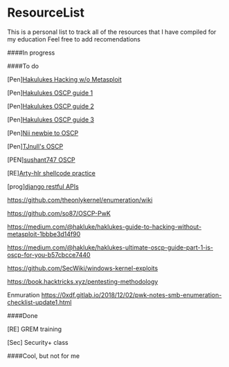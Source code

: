 # ResourceList
This is a personal list to track all of the resources that I have compiled for my education
Feel free to add recomendations

####In progress



####To do 


[Pen][Hakulukes Hacking w/o Metasploit](https://medium.com/@hakluke/haklukes-guide-to-hacking-without-metasploit-1bbbe3d14f90)

[Pen][Hakulukes OSCP guide 1](https://medium.com/@hakluke/haklukes-ultimate-oscp-guide-part-1-is-oscp-for-you-b57cbcce7440)

[Pen][Hakulukes OSCP guide 2](https://medium.com/@hakluke/haklukes-ultimate-oscp-guide-part-2-workflow-and-documentation-tips-9dd335204a48)

[Pen][Hakulukes OSCP guide 3](https://medium.com/@hakluke/haklukes-ultimate-oscp-guide-part-3-practical-hacking-tips-and-tricks-c38486f5fc97)

[Pen][Nii newbie to OSCP](https://niiconsulting.com/checkmate/2017/06/a-detail-guide-on-oscp-preparation-from-newbie-to-oscp/)

[Pen][TJnull's OSCP](https://www.netsecfocus.com/oscp/2019/03/29/The_Journey_to_Try_Harder-_TJNulls_Preparation_Guide_for_PWK_OSCP.html)

[PEN][sushant747 OSCP](https://sushant747.gitbooks.io/total-oscp-guide/)

[RE][Arty-hlr shellcode practice](https://github.com/arty-hlr/shellcode-practice)

[prog][django restful APIs](https://simpleisbetterthancomplex.com/tutorial/2018/02/03/how-to-use-restful-apis-with-django.html)

https://github.com/theonlykernel/enumeration/wiki

https://github.com/so87/OSCP-PwK

https://medium.com/@hakluke/haklukes-guide-to-hacking-without-metasploit-1bbbe3d14f90

https://medium.com/@hakluke/haklukes-ultimate-oscp-guide-part-1-is-oscp-for-you-b57cbcce7440

https://github.com/SecWiki/windows-kernel-exploits

https://book.hacktricks.xyz/pentesting-methodology

Enmuration
https://0xdf.gitlab.io/2018/12/02/pwk-notes-smb-enumeration-checklist-update1.html

####Done

[RE] GREM training 

[Sec] Security+ class

####Cool, but not for me
